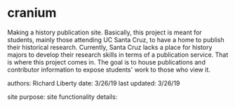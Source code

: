 # cranium
Making a history publication site. Basically, this project is meant for students, mainly those attending UC Santa Cruz, to have a home to publish their historical research. Currently, Santa Cruz lacks a place for history majors to develop their research skills in terms of a publication service. That is where this project comes in. The goal is to house publications and contributor information to expose students' work to those who view it.

authors: Richard Liberty
date: 3/26/19
last updated: 3/26/19

site purpose:
site functionality details:



